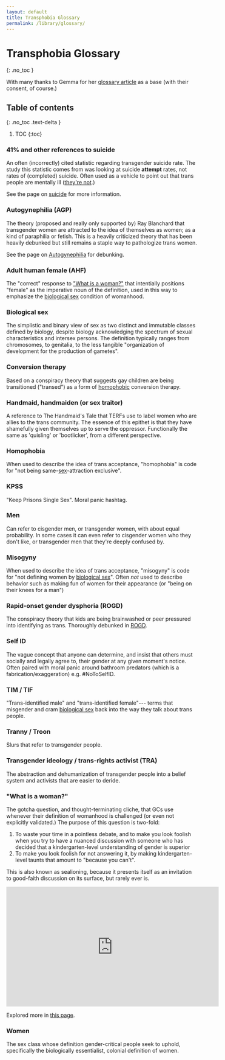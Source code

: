 ```yaml
---
layout: default
title: Transphobia Glossary
permalink: /library/glossary/
---
```


# Transphobia Glossary
{: .no_toc }

With many thanks to Gemma for her [glossary article](https://medium.com/@notCursedE/a-glossary-of-transphobia-a31a001d279) as a base (with
their consent, of course.)

## Table of contents
{: .no_toc .text-delta }

1. TOC
{:toc}

### 41% and other references to suicide
An often (incorrectly) cited statistic regarding transgender suicide rate. The study this statistic comes from
was looking at suicide **attempt** rates, not rates of (completed) suicide. Often used as a vehicle to
point out that trans people are mentally ill ([they're not](/library/gc-arguments/mental-illness).)

See the page on [suicide](/library/whatisawomanbot/threads/suicide) for more information.

### Autogynephilia (AGP)

The theory (proposed and really only supported by) Ray Blanchard that transgender women are attracted to the idea of
themselves as women; as a kind of paraphilia or fetish. This is a heavily criticized theory that has been heavily
debunked but still remains a staple way to pathologize trans women.

See the page on [Autogynephilia](/library/gc-arguments/agp) for debunking.

### Adult human female (AHF)
The "correct" response to ["What is a woman?"](#what-is-a-woman) that intentially positions "female" as the imperative noun
of the definition, used in this way to emphasize the [biological sex](#biological-sex) condition of womanhood.

### Biological sex
The simplistic and binary view of sex as two distinct and immutable classes defined by biology, despite
biology acknowledging the spectrum of sexual characteristics and intersex persons. The definition typically
ranges from chromosomes, to genitalia, to the less tangible "organization of development for the production of gametes".

### Conversion therapy
Based on a conspiracy theory that suggests gay children are being transitioned ("transed") as a form of
[homophobic](#homophobia) conversion therapy.

### Handmaid, handmaiden (or sex traitor)
A reference to The Handmaid's Tale that TERFs use to label women who are allies to the trans community. The essence of this
epithet is that they have shamefully given themselves up to serve the oppressor. Functionally the same as 'quisling' or
'bootlicker', from a different perspective.

### Homophobia
When used to describe the idea of trans acceptance, "homophobia" is code for "not being same-[sex](#biological-sex)-attraction exclusive".

### KPSS
"Keep Prisons Single Sex". Moral panic hashtag.

### Men
Can refer to cisgender men, or transgender women, with about equal probability.
In some cases it can even refer to cisgender women who they don't like, or transgender men that they're deeply confused by.

### Misogyny
When used to describe the idea of trans acceptance, "misogyny" is code for "not defining women by [biological sex](#biological-sex)".
Often *not* used to describe behavior such as making fun of women for their appearance (or "being on their knees for a man")

### Rapid-onset gender dysphoria (ROGD)
The conspiracy theory that kids are being brainwashed or peer pressured into identifying as trans. Thoroughly debunked in [ROGD](/library/gc-arguments/rogd).

### Self ID
The vague concept that anyone can determine, and insist that others must socially and legally agree to, their gender at any given
moment's notice. Often paired with moral panic around bathroom predators (which is a fabrication/exaggeration) e.g.
#NoToSelfID.

### TIM / TIF
"Trans-identified male" and "trans-identified female"--- terms that misgender and cram [biological sex](#biological-sex)
back into the way they talk about trans people.

### Tranny / Troon
Slurs that refer to transgender people.

### Transgender ideology / trans-rights activist (TRA)
The abstraction and dehumanization of transgender people into a belief system and activists that are easier to deride.

### "What is a woman?"
The gotcha question, and thought-terminating cliche, that GCs use whenever their definition of womanhood is challenged (or even
not explicitly validated.) The purpose of this question is two-fold:

1. To waste your time in a pointless debate, and to make you look foolish when you try to have a nuanced discussion with someone
   who has decided that a kindergarten-level understanding of gender is superior
2. To make you look foolish for not answering it, by making kindergarten-level taunts that amount to "because you can't".

This is also known as sealioning, because it presents itself as an invitation to good-faith discussion on its surface, but
rarely ever is.

<iframe width="560" height="315" src="https://www.youtube.com/embed/eAcVrzDA1k4" title="YouTube video player" frameborder="0" allow="accelerometer; autoplay; clipboard-write; encrypted-media; gyroscope; picture-in-picture; web-share" allowfullscreen></iframe>

Explored more in [this page](/library/gc-arguments/what-is-a-woman).

### Women

The sex class whose definition gender-critical people seek to uphold, specifically the biologically
essentialist, colonial definition of women.
